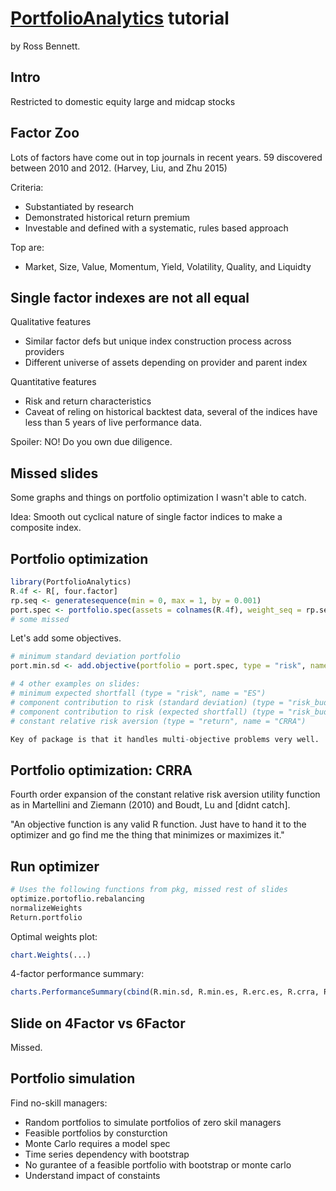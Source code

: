 # [PortfolioAnalytics](https://cran.r-project.org/web/packages/PortfolioAnalytics/index.html) tutorial

by Ross Bennett.

## Intro

Restricted to domestic equity large and midcap stocks

## Factor Zoo

Lots of factors have come out in top journals in recent years. 59 discovered between 2010
and 2012. (Harvey, Liu, and Zhu 2015)

Criteria:

* Substantiated by research
* Demonstrated historical return premium 
* Investable and defined with a systematic, rules based approach

Top are:

* Market, Size, Value, Momentum, Yield, Volatility, Quality, and Liquidty

## Single factor indexes are not all equal

Qualitative features

* Similar factor defs but unique index construction process across providers
* Different universe of assets depending on provider and parent index

Quantitative features

* Risk and return characteristics
* Caveat of reling on historical backtest data, several of the indices
  have less than 5 years of live performance data.

Spoiler: NO! Do you own due diligence.

## Missed slides

Some graphs and things on portfolio optimization I wasn't able to catch.

Idea: Smooth out cyclical nature of single factor indices to make
a composite index.

## Portfolio optimization

```r
library(PortfolioAnalytics)
R.4f <- R[, four.factor]
rp.seq <- generatesequence(min = 0, max = 1, by = 0.001)
port.spec <- portfolio.spec(assets = colnames(R.4f), weight_seq = rp.seq)
# some missed
```

Let's add some objectives.

```r
# minimum standard deviation portfolio
port.min.sd <- add.objective(portfolio = port.spec, type = "risk", name = "StdDev")

# 4 other examples on slides:
# minimum expected shortfall (type = "risk", name = "ES")
# component contribution to risk (standard deviation) (type = "risk_budget", name = "StdDev")
# component contribution to risk (expected shortfall) (type = "risk_budget, name = ""ES")
# constant relative risk aversion (type = "return", name = "CRRA")

Key of package is that it handles multi-objective problems very well.
```

## Portfolio optimization: CRRA

Fourth order expansion of the constant relative risk aversion utility function
as in Martellini and Ziemann (2010) and Boudt, Lu and [didnt catch].

"An objective function is any valid R function. Just have to hand it to the optimizer
and go find me the thing that minimizes or maximizes it."

## Run optimizer

```r
# Uses the following functions from pkg, missed rest of slides
optimize.portoflio.rebalancing
normalizeWeights
Return.portfolio
```
Optimal weights plot:

```r
chart.Weights(...)

```

4-factor performance summary:

```r
charts.PerformanceSummary(cbind(R.min.sd, R.min.es, R.erc.es, R.crra, R.rf), ...)
```

## Slide on 4Factor vs 6Factor

Missed.

## Portfolio simulation

Find no-skill managers:

* Random portfolios to simulate portfolios of zero skil managers
* Feasible portfolios by consturction
* Monte Carlo requires a model spec
* Time series dependency with bootstrap
* No gurantee of a feasible portfolio with bootstrap or monte carlo
* Understand impact of constaints

